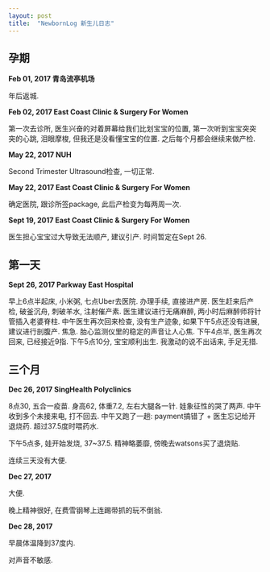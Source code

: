 ```yaml
---
layout: post
title:  "NewbornLog 新生儿日志"
---
```


## 孕期

**Feb 01, 2017 青岛流亭机场**

年后返城.


**Feb 02, 2017 East Coast Clinic &amp; Surgery For Women**

第一次去诊所, 医生兴奋的对着屏幕给我们比划宝宝的位置, 第一次听到宝宝突突突的心跳, 泪眼摩梭, 但我还是没看懂宝宝的位置. 
之后每个月都会继续来做产检.


**May 22, 2017 NUH**

Second Trimester Ultrasound检查, 一切正常.


**May 22, 2017 East Coast Clinic &amp; Surgery For Women**  

确定医院, 跟诊所签package, 此后产检变为每两周一次. 


**Sept 19, 2017 East Coast Clinic &amp; Surgery For Women**

医生担心宝宝过大导致无法顺产, 建议引产. 时间暂定在Sept 26.


## 第一天

**Sept 26, 2017 Parkway East Hospital**

早上6点半起床, 小米粥, 七点Uber去医院. 办理手续, 直接进产房.
医生赶来后产检, 破釜沉舟, 刺破羊水, 注射催产素. 医生建议进行无痛麻醉, 两小时后麻醉师将针管插入老婆脊柱.
中午医生再次回来检查, 没有生产迹象, 如果下午5点还没有进展, 建议进行剖腹产. 
焦急. 胎心监测仪里的稳定的声音让人心焦.
下午4点半, 医生再次回来, 已经接近9指.
下午5点10分, 宝宝顺利出生. 我激动的说不出话来, 手足无措.


## 三个月

**Dec 26, 2017 SingHealth Polyclinics**

8点30, 五合一疫苗. 身高62, 体重7.2, 左右大腿各一针. 娃象征性的哭了两声. 
中午收到多个未接来电, 打不回去. 中午又跑了一趟: payment搞错了 + 医生忘记给开退烧药.
超过37.5度时喂药水.

下午5点多, 娃开始发烧, 37~37.5. 精神略萎靡, 傍晚去watsons买了退烧贴.

连续三天没有大便.

**Dec 27, 2017**

大便.

晚上精神很好, 在费雪钢琴上连踢带抓的玩不倒翁.

**Dec 28, 2017**

早晨体温降到37度内.

对声音不敏感.

